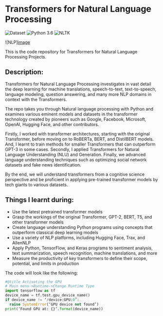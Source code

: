 # Transformers for Natural Language Processing

![Dataset](https://img.shields.io/badge/Dataset-Kaggle-blue.svg) ![Python 3.6](https://img.shields.io/badge/Python-3.6-brightgreen.svg) ![NLTK](https://img.shields.io/badge/Library-nltk-orange.svg)

![NLP][image](https://user-images.githubusercontent.com/42112240/132096246-13fa0cfd-b141-4a07-8628-50388703d2b2.png)


This is the code repository for Transformers for Natural Language Processing Projects. 



## Description:
Transformers for Natural Language Processing investigates in vast detail the deep learning for machine translations, speech-to-text, text-to-speech, language modeling, question answering, and many more NLP domains in context with the Transformers.

The repo takes you through Natural language processing with Python and examines various eminent models and datasets in the transformer technology created by pioneers such as Google, Facebook, Microsoft, OpenAI, Hugging Face, and other contributors.

Firstly, I worked with transformer architectures, starting with the original Transformer, before moving on to RoBERTa, BERT, and DistilBERT models. And, I learnt to train methods for smaller Transformers that can outperform GPT-3 in some cases. Secondly, I applied Transformers for Natural Language Understanding (NLU) and Generation. Finally, we  advanced language understanding techniques such as optimizing social network datasets and fake news identification.

By the end, we will understand transformers from a cognitive science perspective and be proficient in applying pre-trained transformer models by tech giants to various datasets.

## Things I learnt during:
* Use the latest pretrained transformer models
* Grasp the workings of the original Transformer, GPT-2, BERT, T5, and other transformer models
* Create language understanding Python programs using concepts that outperform classical deep learning models
* Use a variety of NLP platforms, including Hugging Face, Trax, and AllenNLP
* Apply Python, TensorFlow, and Keras programs to sentiment analysis, text summarization, speech recognition, machine translations, and more
* Measure the productivity of key transformers to define their scope, potential, and limits in production

The code will look like the following:
```python
#@title Activating the GPU
# Main menu->Runtime->Change Runtime Type
import tensorflow as tf
device_name = tf.test.gpu_device_name()
if device_name != ‘/device:GPU:0’:
  raise SystemError(‘GPU device not found’)
print(‘Found GPU at: {}’.format(device_name))
```




